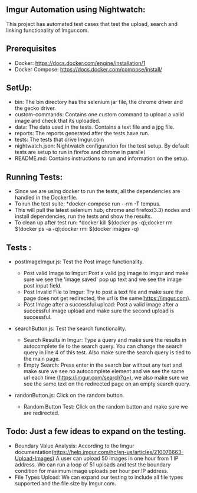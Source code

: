 ## Imgur Automation using Nightwatch:

This project has automated test cases that test the upload, search and linking functionality of Imgur.com.

## Prerequisites

* Docker: https://docs.docker.com/engine/installation/1
* Docker Compose: https://docs.docker.com/compose/install/

## SetUp:

* bin: The bin directory has the selenium jar file, the chrome driver and the gecko driver.
* custom-commands: Contains one custom command to upload a valid image and check that its uploaded.
* data: The data used in the tests. Contains a text file and a jpg file.
* reports: The reports generated after the tests have run.
* tests: The tests that drive Imgur.com
* nightwatch.json: Nightwatch configuration for the test setup. By default tests are setup to run in firefox and chrome in parallel
* README.md: Contains instructions to run and information on the setup.

## Running Tests:

* Since we are using docker to run the tests, all the dependencies are handled in the Dockerfile.
* To run the test suite: *docker-compose run --rm -T tempus.
* This will pull the latest selenium hub, chrome and firefox(3.3) nodes and install dependencies, run the tests and show the results.
* To clean up after test run:  *docker kill $(docker ps -q);docker rm $(docker ps -a -q);docker rmi $(docker images -q)


## Tests : 

* postImageImgur.js: Test the Post image functionality.
   * Post valid Image to Imgur: Post a valid jpg image to imgur and make sure we see the 'image saved' pop up text and we see the image post input field.
   * Post Invalid File to Imgur: Try to post a text file and make sure the page does not get redirected, the url is the same(https://imgur.com).
   * Post Image after a successful upload: Post a valid image after a successful image upload and make sure the second upload is successful.
 
* searchButton.js: Test the search functionality.
    * Search Results in Imgur: Type a query and make sure the results in autocomplete tie to the search query. You can change the search query in line 4 of this test. 
  Also make sure the search query is tied to the main page.
    * Empty Search: Press enter in the search bar without any text and make sure we see no autocomplete element and we see the same url each time (https://imgur.com/search?q=),
  we also make sure we see the same text on the redirected page on an empty search query.
 
* randonButton.js: Click on the random button.
    * Random Button Test: Click on the random button and make sure we are redirected.
 
## Todo: Just a few ideas to expand on the testing.
* Boundary Value Analysis: According to the Imgur documentation(https://help.imgur.com/hc/en-us/articles/210076663-Upload-Images)
 A user can upload 50 images in one hour from 1 IP address. We can run a loop of 51 uploads and test the boundary condition for maximum image uploads per hour per IP address.
* File Types Upload: We can expand our testing to include all file types supported and the file size by Imgur.com.
